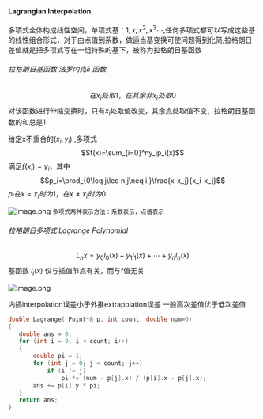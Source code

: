 
#### Lagrangian Interpolation


多项式全体构成线性空间，单项式基：$1,x,x^2,x^3\cdots$,任何多项式都可以写成这些基的线性组合形式，对于由点值到系数，做适当基变换可使问题得到化简,拉格朗日差值就是把多项式写在一组特殊的基下，被称为拉格朗日基函数


###### 拉格朗日基函数 法罗内克$\delta$ 函数
$$在x_i处取1，在其余非x_i处取0$$对该函数进行伸缩变换时，只有$x_i$处取值改变，其余点处取值不变，拉格朗日基函数的和总是1


给定x不重合的$(x_i,y_i)$ ,多项式
$$f(x)=\sum_{i=0}^ny_ip_i(x)$$
满足$f(x_i)=y_i$，其中
$$p_i=\prod_{0\leq j\leq n,j\neq i }\frac{x-x_j}{x_i-x_j}$$
$p_i在x=x_i时为1，在x\neq x_i时为0$

![image.png](https://yaaame-1317851743.cos.ap-beijing.myqcloud.com/undefinedPasted%20image%2020230119224438.png)
`多项式两种表示方法：系数表示，点值表示`
###### 拉格朗日多项式 Lagrange Polynomial
$$L_nx=y_0l_0(x)+y_1l_1(x)+\cdots +y_nl_n(x)$$
基函数 $l_i(x)$ 
仅与插值节点有关，而与f值无关

![image.png](https://yaaame-1317851743.cos.ap-beijing.myqcloud.com/undefinedPasted%20image%2020230122172357.png)

内插interpolation误差小于外推extrapolation误差
一般高次差值优于低次差值


 ```c++
double Lagrange( Point*& p, int count, double num=0)
{
	double ans = 0;
	for (int i = 0; i < count; i++)
	{
		double pi = 1;
		for (int j = 0; j < count; j++)
			if (i != j)
				pi *= (num - p[j].x) / (p[i].x - p[j].x);
		ans += p[i].y * pi;
	}
	return ans;
}
```